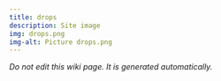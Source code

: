 ```yaml
---
title: drops
description: Site image
img: drops.png
img-alt: Picture drops.png
---
```


_Do not edit this wiki page. It is generated automatically._ 


